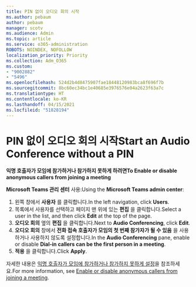 ```yaml
---
title: PIN 없이 오디오 회의 시작
ms.author: pebaum
author: pebaum
manager: scotv
ms.audience: Admin
ms.topic: article
ms.service: o365-administration
ROBOTS: NOINDEX, NOFOLLOW
localization_priority: Priority
ms.collection: Adm_O365
ms.custom:
- "9002882"
- "5496"
ms.openlocfilehash: 524d2b4d8475907fae18448120983bca8f696f7b
ms.sourcegitcommit: 8bc60ec34bc1e40685e3976576e04a2623f63a7c
ms.translationtype: HT
ms.contentlocale: ko-KR
ms.lasthandoff: 04/15/2021
ms.locfileid: "51828194"
---
```

# <a name="start-an-audio-conference-without-a-pin"></a><span data-ttu-id="df1cc-102">PIN 없이 오디오 회의 시작</span><span class="sxs-lookup"><span data-stu-id="df1cc-102">Start an Audio Conference without a PIN</span></span>

<span data-ttu-id="df1cc-103">**익명 호출자가 모임에 참가하거나 참가하지 못하게 하려면**</span><span class="sxs-lookup"><span data-stu-id="df1cc-103">**To Enable or disable anonymous callers from joining a meeting**</span></span>

<span data-ttu-id="df1cc-104">**Microsoft Teams 관리 센터** 사용:</span><span class="sxs-lookup"><span data-stu-id="df1cc-104">Using the **Microsoft Teams admin center**:</span></span>

1. <span data-ttu-id="df1cc-105">왼쪽 창에서 **사용자** 를 클릭합니다.</span><span class="sxs-lookup"><span data-stu-id="df1cc-105">In the left navigation, click **Users**.</span></span>
2. <span data-ttu-id="df1cc-106">목록에서 사용자를 선택하고 페이지 맨 위에 있는 **편집** 을 클릭합니다.</span><span class="sxs-lookup"><span data-stu-id="df1cc-106">Select a user in the list, and then click **Edit** at the top of the page.</span></span>
3. <span data-ttu-id="df1cc-107">**오디오 회의** 옆의 **편집** 을 클릭합니다.</span><span class="sxs-lookup"><span data-stu-id="df1cc-107">Next to **Audio Conferencing**, click **Edit**.</span></span>
4. <span data-ttu-id="df1cc-108">**오디오 회의** 창에서 **전화 접속 호출자가 모임의 첫 번째 참가자가 될 수 있음** 을 사용하거나 사용하지 않도록 설정합니다.</span><span class="sxs-lookup"><span data-stu-id="df1cc-108">In the **Audio Conferencing** pane, enable or disable **Dial-in callers can be the first person in a meeting**.</span></span>
5. <span data-ttu-id="df1cc-109">**적용** 을 클릭합니다.</span><span class="sxs-lookup"><span data-stu-id="df1cc-109">Click **Apply**.</span></span>

<span data-ttu-id="df1cc-110">자세한 내용은 [익명 호출자가 모임에 참가하거나 참가하지 못하게 설정](https://docs.microsoft.com/microsoftteams/start-an-audio-conference-over-the-phone-without-a-pin-in-teams)을 참조하세요.</span><span class="sxs-lookup"><span data-stu-id="df1cc-110">For more information, see [Enable or disable anonymous callers from joining a meeting](https://docs.microsoft.com/microsoftteams/start-an-audio-conference-over-the-phone-without-a-pin-in-teams).</span></span>
